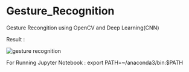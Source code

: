 # Gesture_Recognition
Gesture Recongition using OpenCV and Deep Learning(CNN)

Result :

![gesture recognition](https://user-images.githubusercontent.com/17704217/44442646-0981c100-a5f1-11e8-9429-bd6d4831f917.gif)

For Running Jupyter Notebook :
export PATH=~/anaconda3/bin:$PATH
